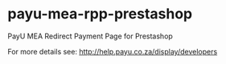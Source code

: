 payu-mea-rpp-prestashop
=======================

PayU MEA Redirect Payment Page for Prestashop

For more details see: http://help.payu.co.za/display/developers
